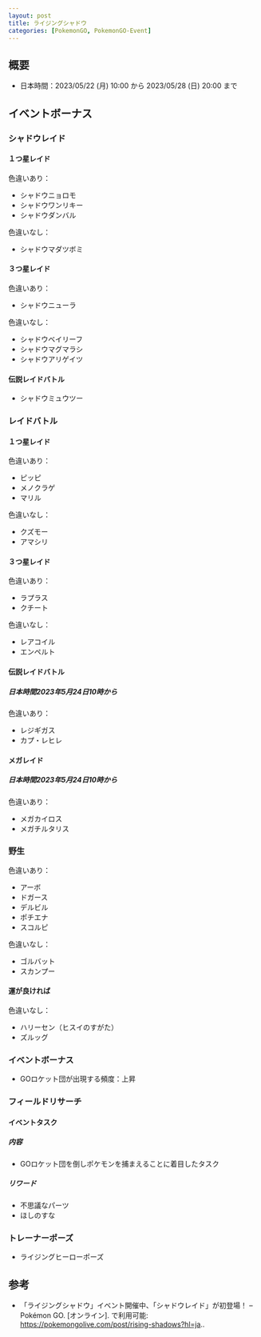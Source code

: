 ```yaml
---
layout: post
title: ライジングシャドウ
categories: [PokemonGO, PokemonGO-Event]
---
```


## 概要

- 日本時間：2023/05/22 (月) 10:00 から 2023/05/28 (日) 20:00 まで

## イベントボーナス

### シャドウレイド

#### １つ星レイド

色違いあり：

- シャドウニョロモ
- シャドウワンリキー
- シャドウダンバル

色違いなし：

- シャドウマダツボミ

#### ３つ星レイド

色違いあり：

- シャドウニューラ

色違いなし：

- シャドウベイリーフ
- シャドウマグマラシ
- シャドウアリゲイツ

#### 伝説レイドバトル

- シャドウミュウツー

### レイドバトル

#### １つ星レイド

色違いあり：

- ピッピ
- メノクラゲ
- マリル

色違いなし：

- クズモー
- アマシリ

#### ３つ星レイド

色違いあり：

- ラプラス
- クチート

色違いなし：

- レアコイル
- エンペルト

#### 伝説レイドバトル

##### 日本時間2023年5月24日10時から

色違いあり：

- レジギガス
- カプ・レヒレ

#### メガレイド

##### 日本時間2023年5月24日10時から

色違いあり：

- メガカイロス
- メガチルタリス

### 野生

色違いあり：

- アーボ
- ドガース
- デルビル
- ポチエナ
- スコルピ

色違いなし：

- ゴルバット
- スカンプー

#### 運が良ければ

色違いなし：

- ハリーセン（ヒスイのすがた）
- ズルッグ

### イベントボーナス

- GOロケット団が出現する頻度：上昇

### フィールドリサーチ

#### イベントタスク

##### 内容

- GOロケット団を倒しポケモンを捕まえることに着目したタスク

##### リワード

- 不思議なパーツ
- ほしのすな

### トレーナーポーズ

- ライジングヒーローポーズ

## 参考

- 「ライジングシャドウ」イベント開催中、「シャドウレイド」が初登場！ – Pokémon GO. [オンライン]. で利用可能: https://pokemongolive.com/post/rising-shadows?hl=ja..
